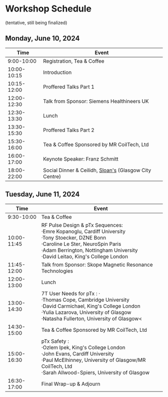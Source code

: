 # Workshop Schedule
(tentative, still being finalized)

## Monday, June 10, 2024

| Time | Event |
| ----------- | ----------- |
| 9:00-10:00 | Registration, Tea & Coffee |
| 10:00-10:15 | Introduction |
| 10:15-12:00 | Proffered Talks Part 1 | 
| 12:00-12:30 | Talk from Sponsor: Siemens Healthineers UK| 
| 12:30-13:30 | Lunch | 
| 13:30-15:30 | Proffered Talks Part 2 | 
| 15:30-16:00 | Tea & Coffee Sponsored by MR CoilTech, Ltd | 
| 16:00-17:00 | Keynote Speaker: Franz Schmitt | 
| 18:00-22:00 | Social Dinner & Ceilidh, [Sloan's](https://www.sloansglasgow.com/) (Glasgow City Centre) | 

## Tuesday, June 11, 2024

| Time | Event |
| ----------- | ----------- |
| 9:30-10:00 | Tea & Coffee |
| 10:00-11:45 | RF Pulse Design & pTx Sequences:<br/> ·Emre Kopanoglu, Cardiff University <br/> ·Tony Stoecker, DZNE Bonn<br/> ·Caroline Le Ster, NeuroSpin Paris <br/> ·Adam Berrington, Nottingham University <br/> ·David Leitao, King's College London |  
| 11:45-12:00 | Talk from Sponsor: Skope Magnetic Resonance Technologies | 
| 12:00-13:00 | Lunch | 
| 13:00-14:30 | 7T User Needs for pTx : ·<br/> ·Thomas Cope, Cambridge University<br/> ·David Carmichael, King's College London<br/> ·Yulia Lazarova, University of Glasgow<br/> ·Natasha Fullerton, University of Glasgow<|
| 14:30-15:00 | Tea & Coffee Sponsored by MR CoilTech, Ltd | 
| 15:00-16:30 | pTx Safety : <br/> ·Ozlem Ipek, King's College London<br/> ·John Evans, Cardiff University<br/> ·Paul McElhinney, University of Glasgow/MR CoilTech, Ltd<br/> ·Sarah Allwood-Spiers, University of Glasgow|
| 16:30-17:00 | Final Wrap-up & Adjourn | 
